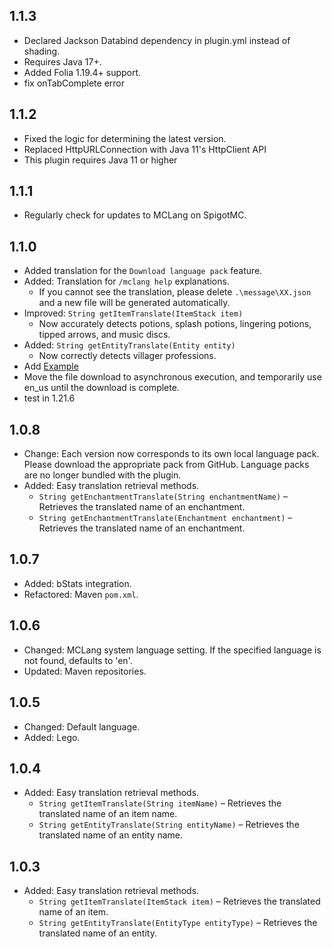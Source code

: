 ## 1.1.3
* Declared Jackson Databind dependency in plugin.yml instead of shading.
* Requires Java 17+.
* Added Folia 1.19.4+ support.
* fix onTabComplete error

## 1.1.2
* Fixed the logic for determining the latest version.
* Replaced HttpURLConnection with Java 11's HttpClient API
* This plugin requires Java 11 or higher

## 1.1.1
* Regularly check for updates to MCLang on SpigotMC.

## 1.1.0
* Added translation for the `Download language pack` feature.
* Added: Translation for `/mclang help` explanations.
  * If you cannot see the translation, please delete `.\message\XX.json` and a new file will be generated automatically.
* Improved: `String getItemTranslate(ItemStack item)`
  * Now accurately detects potions, splash potions, lingering potions, tipped arrows, and music discs.
* Added: `String getEntityTranslate(Entity entity)`
  * Now correctly detects villager professions.
* Add [Example](https://github.com/0obriano0/MCLang-example) 
* Move the file download to asynchronous execution, and temporarily use en_us until the download is complete.
* test in 1.21.6

## 1.0.8
* Change: Each version now corresponds to its own local language pack. Please download the appropriate pack from GitHub. Language packs are no longer bundled with the plugin.
* Added: Easy translation retrieval methods.
  * `String getEnchantmentTranslate(String enchantmentName)` – Retrieves the translated name of an enchantment.
  * `String getEnchantmentTranslate(Enchantment enchantment)` – Retrieves the translated name of an enchantment.

## 1.0.7
* Added: bStats integration.
* Refactored: Maven `pom.xml`.

## 1.0.6
* Changed: MCLang system language setting. If the specified language is not found, defaults to 'en'.
* Updated: Maven repositories.

## 1.0.5
* Changed: Default language.
* Added: Lego.

## 1.0.4
* Added: Easy translation retrieval methods.
  * `String getItemTranslate(String itemName)` – Retrieves the translated name of an item name.
  * `String getEntityTranslate(String entityName)` – Retrieves the translated name of an entity name.

## 1.0.3
* Added: Easy translation retrieval methods.
  * `String getItemTranslate(ItemStack item)` – Retrieves the translated name of an item.
  * `String getEntityTranslate(EntityType entityType)` – Retrieves the translated name of an entity.